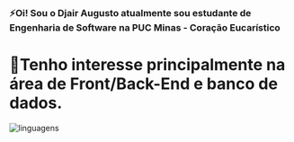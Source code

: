 ### ⚡Oi! Sou o Djair Augusto atualmente sou estudante de Engenharia de Software na PUC Minas - Coração Eucarístico
# 📌Tenho interesse principalmente na área de Front/Back-End e banco de dados. 

![linguagens](https://github-readme-stats.vercel.app/api/top-langs/?username=DjairAugusto&theme=ayu-mirage)

